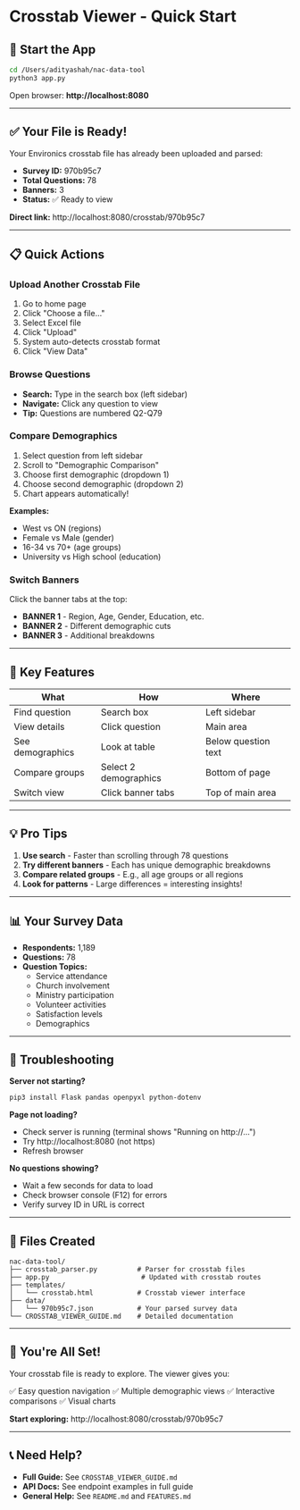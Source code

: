 # Crosstab Viewer - Quick Start

## 🚀 Start the App

```bash
cd /Users/adityashah/nac-data-tool
python3 app.py
```

Open browser: **http://localhost:8080**

---

## ✅ Your File is Ready!

Your Environics crosstab file has already been uploaded and parsed:
- **Survey ID:** 970b95c7
- **Total Questions:** 78
- **Banners:** 3
- **Status:** ✅ Ready to view

**Direct link:** http://localhost:8080/crosstab/970b95c7

---

## 📋 Quick Actions

### Upload Another Crosstab File
1. Go to home page
2. Click "Choose a file..."
3. Select Excel file
4. Click "Upload"
5. System auto-detects crosstab format
6. Click "View Data"

### Browse Questions
- **Search:** Type in the search box (left sidebar)
- **Navigate:** Click any question to view
- **Tip:** Questions are numbered Q2-Q79

### Compare Demographics

1. Select question from left sidebar
2. Scroll to "Demographic Comparison"
3. Choose first demographic (dropdown 1)
4. Choose second demographic (dropdown 2)
5. Chart appears automatically!

**Examples:**
- West vs ON (regions)
- Female vs Male (gender)
- 16-34 vs 70+ (age groups)
- University vs High school (education)

### Switch Banners

Click the banner tabs at the top:
- **BANNER 1** - Region, Age, Gender, Education, etc.
- **BANNER 2** - Different demographic cuts
- **BANNER 3** - Additional breakdowns

---

## 🎯 Key Features

| What | How | Where |
|------|-----|-------|
| Find question | Search box | Left sidebar |
| View details | Click question | Main area |
| See demographics | Look at table | Below question text |
| Compare groups | Select 2 demographics | Bottom of page |
| Switch view | Click banner tabs | Top of main area |

---

## 💡 Pro Tips

1. **Use search** - Faster than scrolling through 78 questions
2. **Try different banners** - Each has unique demographic breakdowns
3. **Compare related groups** - E.g., all age groups or all regions
4. **Look for patterns** - Large differences = interesting insights!

---

## 📊 Your Survey Data

- **Respondents:** 1,189
- **Questions:** 78
- **Question Topics:**
  - Service attendance
  - Church involvement
  - Ministry participation
  - Volunteer activities
  - Satisfaction levels
  - Demographics

---

## 🔧 Troubleshooting

**Server not starting?**
```bash
pip3 install Flask pandas openpyxl python-dotenv
```

**Page not loading?**
- Check server is running (terminal shows "Running on http://...")
- Try http://localhost:8080 (not https)
- Refresh browser

**No questions showing?**
- Wait a few seconds for data to load
- Check browser console (F12) for errors
- Verify survey ID in URL is correct

---

## 📁 Files Created

```
nac-data-tool/
├── crosstab_parser.py          # Parser for crosstab files
├── app.py                       # Updated with crosstab routes
├── templates/
│   └── crosstab.html           # Crosstab viewer interface
├── data/
│   └── 970b95c7.json           # Your parsed survey data
└── CROSSTAB_VIEWER_GUIDE.md    # Detailed documentation
```

---

## 🎉 You're All Set!

Your crosstab file is ready to explore. The viewer gives you:

✅ Easy question navigation
✅ Multiple demographic views
✅ Interactive comparisons
✅ Visual charts

**Start exploring:** http://localhost:8080/crosstab/970b95c7

---

## 📞 Need Help?

- **Full Guide:** See `CROSSTAB_VIEWER_GUIDE.md`
- **API Docs:** See endpoint examples in full guide
- **General Help:** See `README.md` and `FEATURES.md`
